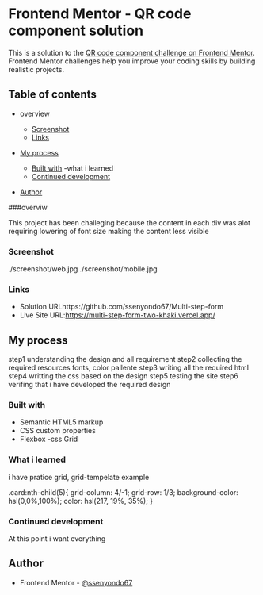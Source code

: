# Frontend Mentor - QR code component solution

This is a solution to the [QR code component challenge on Frontend Mentor](https://www.frontendmentor.io/challenges/qr-code-component-iux_sIO_H). Frontend Mentor challenges help you improve your coding skills by building realistic projects. 

## Table of contents

- overview
  - [Screenshot](#screenshot)
  - [Links](#links)
- [My process](#my-process)
  - [Built with](#built-with)
  -what i learned
  - [Continued development](#continued-development)
  
- [Author](#author)

###overviw

This project has been challeging because the content in each 
div was alot requiring lowering of font size making the content less visible

### Screenshot

./screenshot/web.jpg
./screenshot/mobile.jpg

### Links

- Solution URLhttps://github.com/ssenyondo67/Multi-step-form
- Live Site URL:https://multi-step-form-two-khaki.vercel.app/

## My process

step1 understanding the design and all requirement
step2 collecting the required resources fonts, color pallente
step3 writing all the required html 
step4 writting the css based on the design
step5 testing the site
step6 verifing that i have developed the required design

### Built with

- Semantic HTML5 markup
- CSS custom properties
- Flexbox
-css Grid

### What i learned
i have pratice grid, grid-tempelate
example

.card:nth-child(5){
    grid-column: 4/-1;
    grid-row: 1/3;
    background-color: hsl(0,0%,100%);
    color: hsl(217, 19%, 35%);
}

### Continued development
 At this point i want everything

## Author


- Frontend Mentor - [@ssenyondo67](https://www.frontendmentor.io/profile/ssenyondo67)



